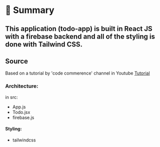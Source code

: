 # 📣 **Summary**

This application (**todo-app**) is built in React JS with a firebase backend and all of the styling is done with Tailwind CSS.
---

## Source

Based on a tutorial by 'code commerence' channel in Youtube [Tutorial](https://www.youtube.com/watch?v=drF8HbnW87w)

### Architecture:

in src:

- App.js
- Todo.jsx
- firebase.js

#### **Styling:**

- tailwindcss
